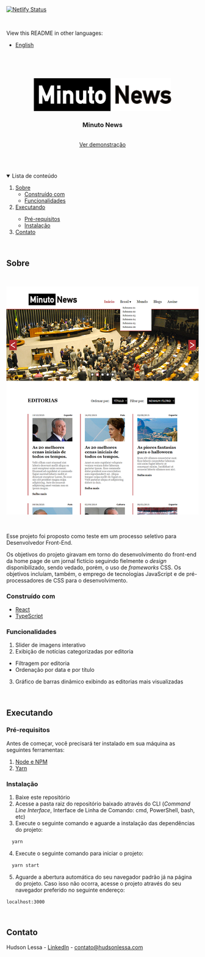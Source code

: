 [![Netlify Status](https://api.netlify.com/api/v1/badges/a38df661-4ef8-4b0a-91f4-b759885804da/deploy-status)](https://app.netlify.com/sites/minuto-news/deploys)

<br>

View this README in other languages:

* [English](README.md)

<br>
<br>
<br>

<p align="center">
  <a href="http://minutonews.hudsonlessa.com">
    <img src="src/assets/logo.svg" alt="Logo" width="360">
  </a>

  <h3 align="center">Minuto News</h3>

  <p align="center">
    <br />
    <a href="http://minutonews.hudsonlessa.com">Ver demonstração</a>
  </p>
</p>

<br>
<br>
<br>

<details open="open">
  <summary>Lista de conteúdo</summary>
  <ol>
    <li>
      <a href="#sobre">Sobre</a>
      <ul>
        <li><a href="#construído-com">Construído com</a></li>
        <li><a href="#funcionalidades">Funcionalidades</a></li>
      </ul>
    </li>
    <li>
      <a href="#executando">Executando</a></li>
      <ul>
        <li><a href="#pré-requisitos">Pré-requisitos</a></li>
        <li><a href="#instalacão">Instalação</a></li>
      </ul>
    </li>
    <li><a href="#contato">Contato</a></li>
  </ol>
</details>

<br>

## Sobre

<br>

[![Captura de tela do Minuto News][product-screenshot]](http://minutonews.hudsonlessa.com)

<br>

Esse projeto foi proposto como teste em um processo seletivo para Desenvolvedor Front-End.

Os objetivos do projeto giravam em torno do desenvolvimento do front-end da home page de um jornal fictício seguindo fielmente o *design* disponibilizado, sendo vedado, porém, o uso de *frameworks* CSS. Os objetivos incluíam, também, o emprego de tecnologias JavaScript e de pré-processadores de CSS para o desenvolvimento.

### Construído com

* [React](http://reactjs.org)
* [TypeScript](http://typescriptlang.org)

### Funcionalidades
1. Slider de imagens interativo
2. Exibição de notícias categorizadas por editoria
* Filtragem por editoria
* Ordenação por data e por título
3. Gráfico de barras dinâmico exibindo as editorias mais visualizadas

<br>

## Executando

### Pré-requisitos

Antes de começar, você precisará ter instalado em sua máquina as seguintes ferramentas:
1. [Node e NPM](http://nodejs.org)
2. [Yarn](http://yarnpkg.com)

### Instalação

1. Baixe este repositório
2. Acesse a pasta raiz do repositório baixado através do CLI (*Command Line Interface*, Interface de Linha de Comando: cmd, PowerShell, bash, etc)
3. Execute o seguinte comando e aguarde a instalação das dependências do projeto:

  ```sh
    yarn
  ```

4. Execute o seguinte comando para iniciar o projeto:

  ```sh
    yarn start
  ```

5. Aguarde a abertura automática do seu navegador padrão já na página do projeto. Caso isso não ocorra, acesse o projeto através do seu navegador preferido no seguinte endereço:

  ```http
  localhost:3000
  ```

<br>

## Contato

Hudson Lessa - [LinkedIn](http://linkedin.com/in/hudsonlessa) - contato@hudsonlessa.com



[product-screenshot]: images/product-screenshot.png
